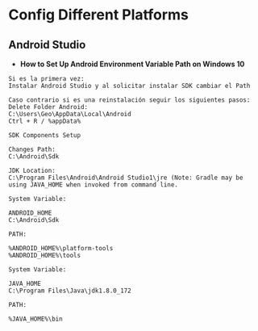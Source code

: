 # Config Different Platforms

## Android Studio

* **How to Set Up Android Environment Variable Path on Windows 10**

```
Si es la primera vez:
Instalar Android Studio y al solicitar instalar SDK cambiar el Path

Caso contrario si es una reinstalación seguir los siguientes pasos:
Delete Folder Android:
C:\Users\Geo\AppData\Local\Android
Ctrl + R / %appData%

SDK Components Setup

Changes Path:
C:\Android\Sdk

JDK Location:
C:\Program Files\Android\Android Studio1\jre (Note: Gradle may be using JAVA_HOME when invoked from command line.

System Variable:

ANDROID_HOME
C:\Android\Sdk

PATH:

%ANDROID_HOME%\platform-tools
%ANDROID_HOME%\tools

System Variable:

JAVA_HOME
C:\Program Files\Java\jdk1.8.0_172

PATH:

%JAVA_HOME%\bin


```




